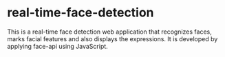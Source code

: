 # real-time-face-detection
This is a real-time face detection web application that recognizes faces, marks facial features and also displays the expressions.
It is developed by applying face-api using JavaScript.

